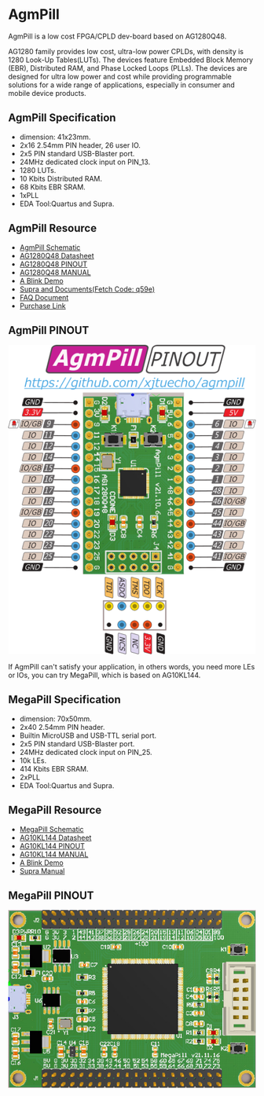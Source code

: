 # AgmPill

AgmPill is a low cost FPGA/CPLD dev-board based on AG1280Q48.

AG1280 family provides low cost, ultra-low power CPLDs, with density is 1280 Look-Up Tables(LUTs).
The devices feature Embedded Block Memory (EBR), Distributed RAM, and Phase Locked Loops (PLLs).
The devices are designed for ultra low power and cost while providing programmable solutions for a wide
range of applications, especially in consumer and mobile device products.

## AgmPill Specification

- dimension: 41x23mm.
- 2x16 2.54mm PIN header, 26 user IO.
- 2x5 PIN standard USB-Blaster port.
- 24MHz dedicated clock input on PIN_13.
- 1280 LUTs.
- 10 Kbits Distributed RAM.
- 68 Kbits EBR SRAM.
- 1xPLL
- EDA Tool:Quartus and Supra.

## AgmPill Resource

- [AgmPill Schematic](./doc/AgmPill_v21.10.6.pdf)
- [AG1280Q48 Datasheet](./doc/AG1280/AG1280Q48_V1.0.PDF)
- [AG1280Q48 PINOUT](./doc/AG1280/AG1280Q48_PINOUT.xls)
- [AG1280Q48 MANUAL](./doc/AG1280/MANUAL_AG1280.pdf)
- [A Blink Demo](./hdl/Blink_AG1280)
- [Supra and Documents(Fetch Code: q59e)](http://pan.baidu.com/s/1eQxc6XG)
- [FAQ Document](./doc/AgmPillFAQ.md)
- [Purchase Link](https://item.taobao.com/item.htm?spm=a1z10.1-c.w4023-23472711792.7.7a435ad5EnKqe1&id=668471065760)

## AgmPill PINOUT

![AgmPill PINOUT](./image/AgmPill_PINOUT.png)

If AgmPill can't satisfy your application, in others words, you need more LEs or IOs, you can try MegaPill, which is based on AG10KL144.

## MegaPill Specification

- dimension: 70x50mm.
- 2x40 2.54mm PIN header.
- Builtin MicroUSB and USB-TTL serial port.
- 2x5 PIN standard USB-Blaster port.
- 24MHz dedicated clock input on PIN_25.
- 10k LEs.
- 414 Kbits EBR SRAM.
- 2xPLL
- EDA Tool:Quartus and Supra.

## MegaPill Resource

- [MegaPill Schematic](./doc/MegaPill_v21.11.16.pdf)
- [AG10KL144 Datasheet](./doc/AG10K/AGM_FPGA_AG6K_AG10K_Rev1.1.PDF)
- [AG10KL144 PINOUT](./doc/AG10K/AG10K_FBGA256_LQFP144_Pinout_Release.xls)
- [AG10KL144 MANUAL](./doc/AG10K/AG10K_guide.pdf)
- [A Blink Demo](./hdl/Blink_AG10KL144)
- [Supra Manual](./doc/MANUAL_Supra_6.2.pdf)

## MegaPill PINOUT

![MegaPill](./image/MegaPill.jpg)
